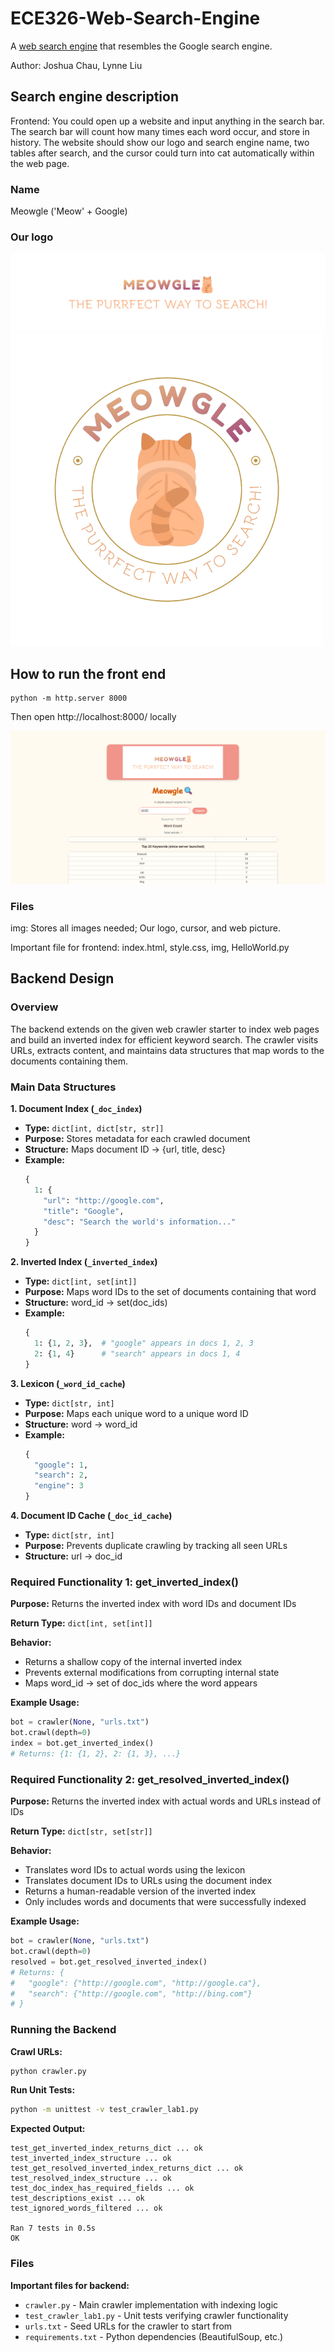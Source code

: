 # ECE326-Web-Search-Engine
A [web search engine](https://github.com/TszTungChau-Jo/ECE326-Web-Search-Engine) that resembles the Google search engine.

Author: Joshua Chau, Lynne Liu

## Search engine description
Frontend: You could open up a website and input anything in the search bar. The search bar will count how many times each word occur, and store in history. 
The website should show our logo and search engine name, two tables after search, and the cursor could turn into cat automatically within the web page. 

### Name
Meowgle ('Meow' + Google)

### Our logo
![Meowgle log](img/logo-png.png)
![Meowgle logo](img/design.png)

## How to run the front end
```
python -m http.server 8000
```

Then open http://localhost:8000/ locally

![Meowgle](Asset/Webpg.png)

### Files
img: Stores all images needed; Our logo, cursor, and web picture.

Important file for frontend: index.html, style.css, img, HelloWorld.py


## Backend Design

### Overview
The backend extends on the given web crawler starter to index web pages and build an inverted index for efficient keyword search. The crawler visits URLs, extracts content, and maintains data structures that map words to the documents containing them.

### Main Data Structures

**1. Document Index (`_doc_index`)**
- **Type:** `dict[int, dict[str, str]]`
- **Purpose:** Stores metadata for each crawled document
- **Structure:** Maps document ID → {url, title, desc}
- **Example:**
  ```python
  {
    1: {
      "url": "http://google.com",
      "title": "Google",
      "desc": "Search the world's information..."
    }
  }
  ```

**2. Inverted Index (`_inverted_index`)**
- **Type:** `dict[int, set[int]]`
- **Purpose:** Maps word IDs to the set of documents containing that word
- **Structure:** word_id → set(doc_ids)
- **Example:**
  ```python
  {
    1: {1, 2, 3},  # "google" appears in docs 1, 2, 3
    2: {1, 4}      # "search" appears in docs 1, 4
  }
  ```

**3. Lexicon (`_word_id_cache`)**
- **Type:** `dict[str, int]`
- **Purpose:** Maps each unique word to a unique word ID
- **Structure:** word → word_id
- **Example:**
  ```python
  {
    "google": 1,
    "search": 2,
    "engine": 3
  }
  ```

**4. Document ID Cache (`_doc_id_cache`)**
- **Type:** `dict[str, int]`
- **Purpose:** Prevents duplicate crawling by tracking all seen URLs
- **Structure:** url → doc_id

### Required Functionality 1: get_inverted_index()

**Purpose:** Returns the inverted index with word IDs and document IDs

**Return Type:** `dict[int, set[int]]`

**Behavior:**
- Returns a shallow copy of the internal inverted index
- Prevents external modifications from corrupting internal state
- Maps word_id → set of doc_ids where the word appears

**Example Usage:**
```python
bot = crawler(None, "urls.txt")
bot.crawl(depth=0)
index = bot.get_inverted_index()
# Returns: {1: {1, 2}, 2: {1, 3}, ...}
```

### Required Functionality 2: get_resolved_inverted_index()

**Purpose:** Returns the inverted index with actual words and URLs instead of IDs

**Return Type:** `dict[str, set[str]]`

**Behavior:**
- Translates word IDs to actual words using the lexicon
- Translates document IDs to URLs using the document index
- Returns a human-readable version of the inverted index
- Only includes words and documents that were successfully indexed

**Example Usage:**
```python
bot = crawler(None, "urls.txt")
bot.crawl(depth=0)
resolved = bot.get_resolved_inverted_index()
# Returns: {
#   "google": {"http://google.com", "http://google.ca"},
#   "search": {"http://google.com", "http://bing.com"}
# }
```

### Running the Backend

**Crawl URLs:**
```bash
python crawler.py
```

**Run Unit Tests:**
```bash
python -m unittest -v test_crawler_lab1.py
```

**Expected Output:**
```
test_get_inverted_index_returns_dict ... ok
test_inverted_index_structure ... ok
test_get_resolved_inverted_index_returns_dict ... ok
test_resolved_index_structure ... ok
test_doc_index_has_required_fields ... ok
test_descriptions_exist ... ok
test_ignored_words_filtered ... ok

Ran 7 tests in 0.5s
OK
```

### Files

**Important files for backend:**
- `crawler.py` - Main crawler implementation with indexing logic
- `test_crawler_lab1.py` - Unit tests verifying crawler functionality
- `urls.txt` - Seed URLs for the crawler to start from
- `requirements.txt` - Python dependencies (BeautifulSoup, etc.)